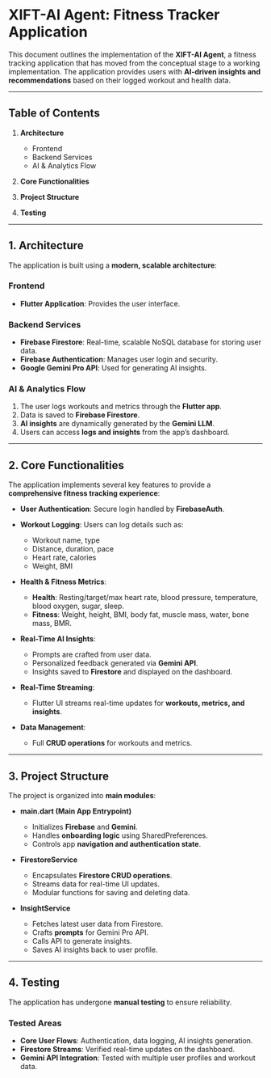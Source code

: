 
# **XIFT-AI Agent: Fitness Tracker Application**

This document outlines the implementation of the **XIFT-AI Agent**, a fitness tracking application that has moved from the conceptual stage to a working implementation. The application provides users with **AI-driven insights and recommendations** based on their logged workout and health data.

---

## **Table of Contents**

1. **Architecture**

   * Frontend
   * Backend Services
   * AI & Analytics Flow
2. **Core Functionalities**
3. **Project Structure**
4. **Testing**

---

## **1. Architecture**

The application is built using a **modern, scalable architecture**:

### **Frontend**

* **Flutter Application**: Provides the user interface.

### **Backend Services**

* **Firebase Firestore**: Real-time, scalable NoSQL database for storing user data.
* **Firebase Authentication**: Manages user login and security.
* **Google Gemini Pro API**: Used for generating AI insights.

### **AI & Analytics Flow**

1. The user logs workouts and metrics through the **Flutter app**.
2. Data is saved to **Firebase Firestore**.
3. **AI insights** are dynamically generated by the **Gemini LLM**.
4. Users can access **logs and insights** from the app’s dashboard.

---

## **2. Core Functionalities**

The application implements several key features to provide a **comprehensive fitness tracking experience**:

* **User Authentication**:
  Secure login handled by **FirebaseAuth**.

* **Workout Logging**:
  Users can log details such as:

  * Workout name, type
  * Distance, duration, pace
  * Heart rate, calories
  * Weight, BMI

* **Health & Fitness Metrics**:

  * **Health**: Resting/target/max heart rate, blood pressure, temperature, blood oxygen, sugar, sleep.
  * **Fitness**: Weight, height, BMI, body fat, muscle mass, water, bone mass, BMR.

* **Real-Time AI Insights**:

  * Prompts are crafted from user data.
  * Personalized feedback generated via **Gemini API**.
  * Insights saved to **Firestore** and displayed on the dashboard.

* **Real-Time Streaming**:

  * Flutter UI streams real-time updates for **workouts, metrics, and insights**.

* **Data Management**:

  * Full **CRUD operations** for workouts and metrics.

---

## **3. Project Structure**

The project is organized into **main modules**:

* **main.dart (Main App Entrypoint)**

  * Initializes **Firebase** and **Gemini**.
  * Handles **onboarding logic** using SharedPreferences.
  * Controls app **navigation and authentication state**.

* **FirestoreService**

  * Encapsulates **Firestore CRUD operations**.
  * Streams data for real-time UI updates.
  * Modular functions for saving and deleting data.

* **InsightService**

  * Fetches latest user data from Firestore.
  * Crafts **prompts** for Gemini Pro API.
  * Calls API to generate insights.
  * Saves AI insights back to user profile.

---

## **4. Testing**

The application has undergone **manual testing** to ensure reliability.

### **Tested Areas**

* **Core User Flows**: Authentication, data logging, AI insights generation.
* **Firestore Streams**: Verified real-time updates on the dashboard.
* **Gemini API Integration**: Tested with multiple user profiles and workout data.


